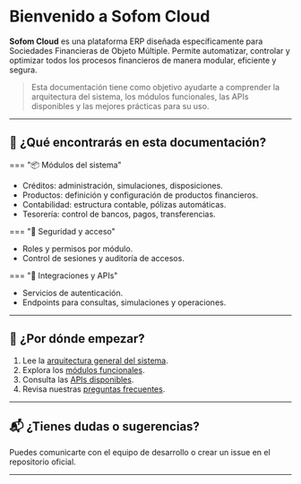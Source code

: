 # Bienvenido a Sofom Cloud

**Sofom Cloud** es una plataforma ERP diseñada específicamente para Sociedades Financieras de Objeto Múltiple. Permite automatizar, controlar y optimizar todos los procesos financieros de manera modular, eficiente y segura.

> Esta documentación tiene como objetivo ayudarte a comprender la arquitectura del sistema, los módulos funcionales, las APIs disponibles y las mejores prácticas para su uso.

---

## 🧭 ¿Qué encontrarás en esta documentación?

=== "📦 Módulos del sistema"

- Créditos: administración, simulaciones, disposiciones.
- Productos: definición y configuración de productos financieros.
- Contabilidad: estructura contable, pólizas automáticas.
- Tesorería: control de bancos, pagos, transferencias.

=== "🔐 Seguridad y acceso"

- Roles y permisos por módulo.
- Control de sesiones y auditoría de accesos.

=== "🧩 Integraciones y APIs"

- Servicios de autenticación.
- Endpoints para consultas, simulaciones y operaciones.

---

## 🚀 ¿Por dónde empezar?

1. Lee la [arquitectura general del sistema](arquitectura.md).
2. Explora los [módulos funcionales](modulos/creditos.md).
3. Consulta las [APIs disponibles](api/creditos_api.md).
4. Revisa nuestras [preguntas frecuentes](preguntas_frecuentes.md).

---

## 📬 ¿Tienes dudas o sugerencias?

Puedes comunicarte con el equipo de desarrollo o crear un issue en el repositorio oficial.

---
